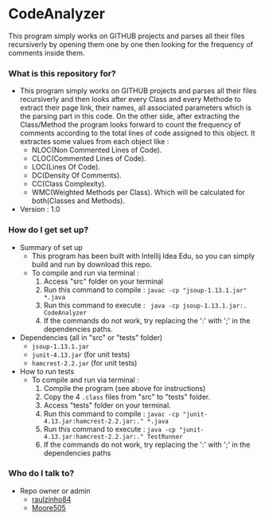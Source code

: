 # CodeAnalyzer #

This program simply works on GITHUB projects and parses all their files recursiverly by opening them one by one then looking for the frequency of comments inside them.

### What is this repository for? ###

* This program simply works on GITHUB projects and parses all their files recursiverly and then looks after every Class and every Methode to extract their page link, their names, all associated parameters which is the parsing part in this code. On the other side, after extracting the Class/Method the program looks forward to count the frequency of comments according to the total lines of code assigned to this object. It extractes some values from each object like : 
  - NLOC(Non Commented Lines of Code).
  - CLOC(Commented Lines of Code).
  - LOC(Lines Of Code).
  - DC(Density Of Comments).
  - CC(Class Complexity).
  - WMC(Weighted Methods per Class).
Which will be calculated for both(Classes and Methods).
* Version : 1.0

### How do I get set up? ###

* Summary of set up
    - This program has been built with Intellij Idea Edu, so you can simply build and run
    by download this repo.
    - To compile and run via terminal :
        1. Access "src" folder on your terminal 
        2. Run this command to compile : ``` javac -cp "jsoup-1.13.1.jar" *.java ```
        3. Run this command to execute : ```  java -cp jsoup-1.13.1.jar:. CodeAnalyzer ```
        4. If the commands do not work, try replacing the ':' with ';' in the dependencies paths.
* Dependencies (all in "src" or "tests" folder)
    - ``` jsoup-1.13.1.jar ```
    - ``` junit-4.13.jar ``` (for unit tests)
    - ``` hamcrest-2.2.jar ``` (for unit tests)
* How to run tests
    - To compile and run via terminal :
        1. Compile the program (see above for instructions)
        2. Copy the 4 ``` .class ``` files from "src" to "tests" folder.
        3. Access "tests" folder on your terminal. 
        4. Run this command to compile : ``` javac -cp "junit-4.13.jar:hamcrest-2.2.jar:." *.java ```
        5. Run this command to execute : ``` java -cp "junit-4.13.jar:hamcrest-2.2.jar:." TestRunner ```
        6. If the commands do not work, try replacing the ':' with ';' in the dependencies paths

### Who do I talk to? ###

* Repo owner or admin
    - [raulzinho84](https://github.com/raulzinho84)
    - [Moore505](https://github.com/Moore505)
